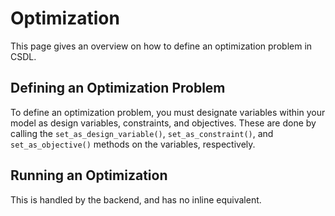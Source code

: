# Optimization

This page gives an overview on how to define an optimization problem in CSDL.

## Defining an Optimization Problem

To define an optimization problem, you must designate variables within your model as design variables, constraints, and objectives. These are done by calling the `set_as_design_variable()`, `set_as_constraint()`, and `set_as_objective()` methods on the variables, respectively. 

## Running an Optimization

This is handled by the backend, and has no inline equivalent.